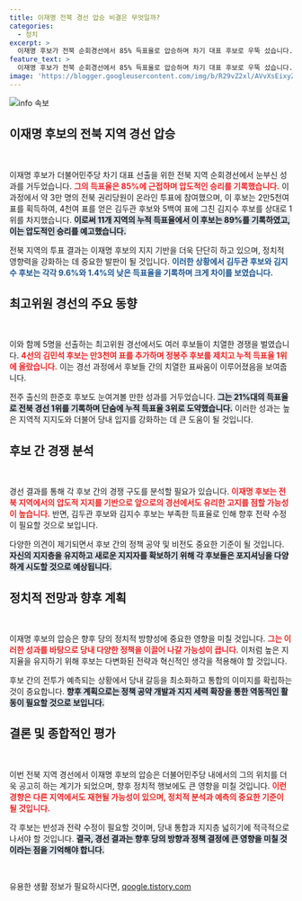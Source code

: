 ```yaml
---
title: 이재명 전북 경선 압승 비결은 무엇일까?
categories:
  - 정치
excerpt: >
  이재명 후보가 전북 순회경선에서 85% 득표율로 압승하며 차기 대표 후보로 우뚝 섰습니다. 김두관, 김지수 후보를 압도한 이 후보의 위력은 계속해서 상승 중!
feature_text: >
  이재명 후보가 전북 순회경선에서 85% 득표율로 압승하며 차기 대표 후보로 우뚝 섰습니다. 김두관, 김지수 후보를 압도한 이 후보의 위력은 계속해서 상승 중!
image: 'https://blogger.googleusercontent.com/img/b/R29vZ2xl/AVvXsEixyZcFfHzMRdzZMjFBmAUKJYCLCGyLL1o632UiGVXcaFdKo_bkvkuCioo0uUKlGfBVcT3P84aROyZIXSBEx3Aw5nCQ3pTgDom1WDC4m8eifvWiAmWEEVb4x6G_l8C0QH225ldMjyaFvpxGEBGNO37VmDTDMHGhJPq73UglMfDca1-0aw/s1600/blogspot.png'
---
```


<p><img src="https://blogger.googleusercontent.com/img/b/R29vZ2xl/AVvXsEixyZcFfHzMRdzZMjFBmAUKJYCLCGyLL1o632UiGVXcaFdKo_bkvkuCioo0uUKlGfBVcT3P84aROyZIXSBEx3Aw5nCQ3pTgDom1WDC4m8eifvWiAmWEEVb4x6G_l8C0QH225ldMjyaFvpxGEBGNO37VmDTDMHGhJPq73UglMfDca1-0aw/s1600/blogspot.png" alt="info 속보" /></p>

<h2 data-ke-size="size26">이재명 후보의 전북 지역 경선 압승</h2>

<p data-ke-size="size16">&nbsp;</p>

<p>이재명 후보가 더불어민주당 차기 대표 선출을 위한 전북 지역 순회경선에서 눈부신 성과를 거두었습니다. <b><span style="color: #ee2323;">그의 득표율은 85%에 근접하며 압도적인 승리를 기록했습니다.</span></b> 이 과정에서 약 3만 명의 전북 권리당원이 온라인 투표에 참여했으며, 이 후보는 2만5천여 표를 획득하여, 4천여 표를 얻은 김두관 후보와 5백여 표에 그친 김지수 후보를 상대로 1위를 차지했습니다. <b><span style="background-color: #21538527;">이로써 11개 지역의 누적 득표율에서 이 후보는 89%를 기록하였고, 이는 압도적인 승리를 예고했습니다.</span></b></p>

<p>전북 지역의 투표 결과는 이재명 후보의 지지 기반을 더욱 단단히 하고 있으며, 정치적 영향력을 강화하는 데 중요한 발판이 될 것입니다. <b><span style="color: #1a5490;">이러한 상황에서 김두관 후보와 김지수 후보는 각각 9.6%와 1.4%의 낮은 득표율을 기록하며 크게 차이를 보였습니다.</span></b></p>

<h2 data-ke-size="size26">최고위원 경선의 주요 동향</h2>

<p data-ke-size="size16">&nbsp;</p>

<p>이와 함께 5명을 선출하는 최고위원 경선에서도 여러 후보들이 치열한 경쟁을 벌였습니다. <b><span style="color: #ee2323;">4선의 김민석 후보는 만3천여 표를 추가하며 정봉주 후보를 제치고 누적 득표율 1위에 올랐습니다.</span></b> 이는 경선 과정에서 후보들 간의 치열한 표싸움이 이루어졌음을 보여줍니다.</p>

<p>전주 출신의 한준호 후보도 눈여겨볼 만한 성과를 거두었습니다. <b><span style="background-color: #21538527;">그는 21%대의 득표율로 전북 경선 1위를 기록하며 단숨에 누적 득표율 3위로 도약했습니다.</span></b> 이러한 성과는 높은 지역적 지지도와 더불어 당내 입지를 강화하는 데 큰 도움이 될 것입니다.</p>

<h2 data-ke-size="size26">후보 간 경쟁 분석</h2>

<p data-ke-size="size16">&nbsp;</p>

<p>경선 결과를 통해 각 후보 간의 경쟁 구도를 분석할 필요가 있습니다. <b><span style="color: #ee2323;">이재명 후보는 전북 지역에서의 압도적 지지를 기반으로 앞으로의 경선에서도 유리한 고지를 점할 가능성이 높습니다.</span></b> 반면, 김두관 후보와 김지수 후보는 부족한 득표율로 인해 향후 전략 수정이 필요할 것으로 보입니다. </p>

<p>다양한 의견이 제기되면서 후보 간의 정책 공약 및 비전도 중요한 기준이 될 것입니다. <b><span style="background-color: #21538527;">자신의 지지층을 유지하고 새로운 지지자를 확보하기 위해 각 후보들은 포지셔닝을 다양하게 시도할 것으로 예상됩니다.</span></b></p>

<h2 data-ke-size="size26">정치적 전망과 향후 계획</h2>

<p data-ke-size="size16">&nbsp;</p>

<p>이재명 후보의 압승은 향후 당의 정치적 방향성에 중요한 영향을 미칠 것입니다. <b><span style="color: #ee2323;">그는 이러한 성과를 바탕으로 당내 다양한 정책을 이끌어 나갈 가능성이 큽니다.</span></b> 이처럼 높은 지지율을 유지하기 위해 후보는 다변화된 전략과 혁신적인 생각을 적용해야 할 것입니다.</p>

<p>후보 간의 전투가 예측되는 상황에서 당내 갈등을 최소화하고 통합의 이미지를 확립하는 것이 중요합니다. <b><span style="background-color: #21538527;">향후 계획으로는 정책 공약 개발과 지지 세력 확장을 통한 역동적인 활동이 필요할 것으로 보입니다.</span></b></p>

<h2 data-ke-size="size26">결론 및 종합적인 평가</h2>

<p data-ke-size="size16">&nbsp;</p>

<p>이번 전북 지역 경선에서 이재명 후보의 압승은 더불어민주당 내에서의 그의 위치를 더욱 공고히 하는 계기가 되었으며, 향후 정치적 행보에도 큰 영향을 미칠 것입니다. <b><span style="color: #ee2323;">이런 경향은 다른 지역에서도 재현될 가능성이 있으며, 정치적 분석과 예측의 중요한 기준이 될 것입니다.</span></b> </p>

<p>각 후보는 반성과 전략 수정이 필요할 것이며, 당내 통합과 지지층 넓히기에 적극적으로 나서야 할 것입니다. <b><span style="background-color: #21538527;">결국, 경선 결과는 향후 당의 방향과 정책 결정에 큰 영향을 미칠 것이라는 점을 기억해야 합니다.</span></b> </p>

<p data-ke-size="size16">&nbsp;</p>
유용한 생활 정보가 필요하시다면, <a href="https://qoogle.tistory.com" rel="dofollow">qoogle.tistory.com</a>


